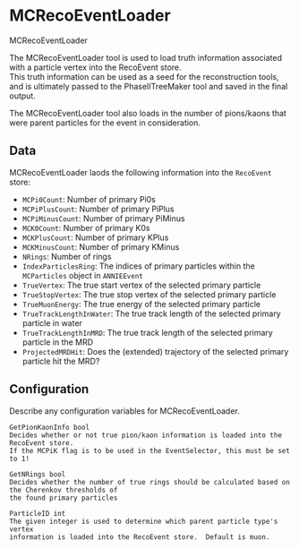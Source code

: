 # MCRecoEventLoader

MCRecoEventLoader

The MCRecoEventLoader tool is used to load truth information associated with a
particle vertex into the RecoEvent store.  
This truth information can be used as a seed for the reconstruction
tools, and is ultimately passed to the PhaseIITreeMaker tool and saved in the
final output.

The MCRecoEventLoader tool also loads in the number of pions/kaons that were
parent particles for the event in consideration.

## Data

MCRecoEventLoader laods the following information into the `RecoEvent` store:

* `MCPi0Count`: Number of primary Pi0s
* `MCPiPlusCount`: Number of primary PiPlus
* `MCPiMinusCount`: Number of primary PiMinus
* `MCK0Count`: Number of primary K0s
* `MCKPlusCount`: Number of primary KPlus
* `MCKMinusCount`: Number of primary KMinus
* `NRings`: Number of rings
* `IndexParticlesRing`: The indices of primary particles within the `MCParticles` object in `ANNIEEvent`
* `TrueVertex`: The true start vertex of the selected primary particle
* `TrueStopVertex`: The true stop vertex of the selected primary particle
* `TrueMuonEnergy`: The true energy of the selected primary particle
* `TrueTrackLengthInWater`: The true track length of the selected primary particle in water
* `TrueTrackLengthInMRD`: The true track length of the selected primary particle in the MRD
* `ProjectedMRDHit`: Does the (extended) trajectory of the selected primary particle hit the MRD?

## Configuration

Describe any configuration variables for MCRecoEventLoader.

```
GetPionKaonInfo bool
Decides whether or not true pion/kaon information is loaded into the RecoEvent store.
If the MCPiK flag is to be used in the EventSelector, this must be set to 1!

GetNRings bool
Decides whether the number of true rings should be calculated based on the Cherenkov thresholds of 
the found primary particles

ParticleID int
The given integer is used to determine which parent particle type's vertex
information is loaded into the RecoEvent store.  Default is muon.



```
